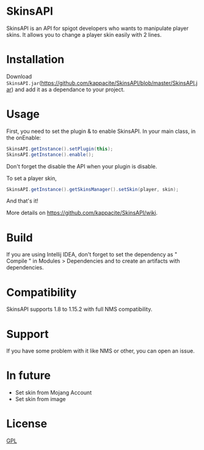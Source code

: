 # SkinsAPI
SkinsAPI is an API for spigot developers who wants to manipulate player skins.
It allows you to change a player skin easily with 2 lines.

# Installation
Download ``SkinsAPI.jar``(https://github.com/kappacite/SkinsAPI/blob/master/SkinsAPI.jar) and add it as a dependance to your project.

# Usage
First, you need to set the plugin & to enable SkinsAPI.
In your main class, in the onEnable:
```java
SkinsAPI.getInstance().setPlugin(this);
SkinsAPI.getInstance().enable();
```

Don't forget the disable the API when your plugin is disable.

To set a player skin,
```java
SkinsAPI.getInstance().getSkinsManager().setSkin(player, skin);
```
And that's it!

More details on https://github.com/kappacite/SkinsAPI/wiki.

# Build
If you are using Intellij IDEA, don't forget to set the dependency as " Compile " in Modules > Dependencies and to create an artifacts with dependencies.

# Compatibility
SkinsAPI supports 1.8 to 1.15.2 with full NMS compatibility.

# Support
If you have some problem with it like NMS or other, you can open an issue.

# In future
 * Set skin from Mojang Account
 * Set skin from image
 
# License
[GPL](https://www.gnu.org/licenses/licenses.fr.html)


